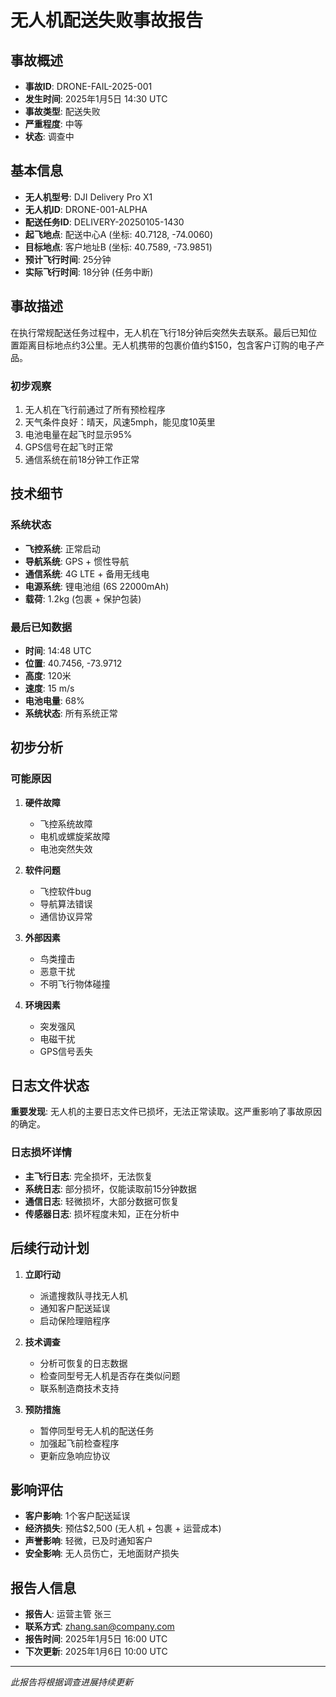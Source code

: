 # 无人机配送失败事故报告

## 事故概述
- **事故ID**: DRONE-FAIL-2025-001
- **发生时间**: 2025年1月5日 14:30 UTC
- **事故类型**: 配送失败
- **严重程度**: 中等
- **状态**: 调查中

## 基本信息
- **无人机型号**: DJI Delivery Pro X1
- **无人机ID**: DRONE-001-ALPHA
- **配送任务ID**: DELIVERY-20250105-1430
- **起飞地点**: 配送中心A (坐标: 40.7128, -74.0060)
- **目标地点**: 客户地址B (坐标: 40.7589, -73.9851)
- **预计飞行时间**: 25分钟
- **实际飞行时间**: 18分钟 (任务中断)

## 事故描述
在执行常规配送任务过程中，无人机在飞行18分钟后突然失去联系。最后已知位置距离目标地点约3公里。无人机携带的包裹价值约$150，包含客户订购的电子产品。

### 初步观察
1. 无人机在飞行前通过了所有预检程序
2. 天气条件良好：晴天，风速5mph，能见度10英里
3. 电池电量在起飞时显示95%
4. GPS信号在起飞时正常
5. 通信系统在前18分钟工作正常

## 技术细节
### 系统状态
- **飞控系统**: 正常启动
- **导航系统**: GPS + 惯性导航
- **通信系统**: 4G LTE + 备用无线电
- **电源系统**: 锂电池组 (6S 22000mAh)
- **载荷**: 1.2kg (包裹 + 保护包装)

### 最后已知数据
- **时间**: 14:48 UTC
- **位置**: 40.7456, -73.9712
- **高度**: 120米
- **速度**: 15 m/s
- **电池电量**: 68%
- **系统状态**: 所有系统正常

## 初步分析
### 可能原因
1. **硬件故障**
   - 飞控系统故障
   - 电机或螺旋桨故障
   - 电池突然失效

2. **软件问题**
   - 飞控软件bug
   - 导航算法错误
   - 通信协议异常

3. **外部因素**
   - 鸟类撞击
   - 恶意干扰
   - 不明飞行物体碰撞

4. **环境因素**
   - 突发强风
   - 电磁干扰
   - GPS信号丢失

## 日志文件状态
**重要发现**: 无人机的主要日志文件已损坏，无法正常读取。这严重影响了事故原因的确定。

### 日志损坏详情
- **主飞行日志**: 完全损坏，无法恢复
- **系统日志**: 部分损坏，仅能读取前15分钟数据
- **通信日志**: 轻微损坏，大部分数据可恢复
- **传感器日志**: 损坏程度未知，正在分析中

## 后续行动计划
1. **立即行动**
   - 派遣搜救队寻找无人机
   - 通知客户配送延误
   - 启动保险理赔程序

2. **技术调查**
   - 分析可恢复的日志数据
   - 检查同型号无人机是否存在类似问题
   - 联系制造商技术支持

3. **预防措施**
   - 暂停同型号无人机的配送任务
   - 加强起飞前检查程序
   - 更新应急响应协议

## 影响评估
- **客户影响**: 1个客户配送延误
- **经济损失**: 预估$2,500 (无人机 + 包裹 + 运营成本)
- **声誉影响**: 轻微，已及时通知客户
- **安全影响**: 无人员伤亡，无地面财产损失

## 报告人信息
- **报告人**: 运营主管 张三
- **联系方式**: zhang.san@company.com
- **报告时间**: 2025年1月5日 16:00 UTC
- **下次更新**: 2025年1月6日 10:00 UTC

---
*此报告将根据调查进展持续更新*